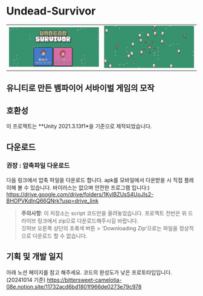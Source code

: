 # Undead-Survivor
<!-- ![banner](readme_images/README_img.png)-->
<table>
  <tr>
    <td><img src="readme_images/README_img2.png" width="400"></td>
    <td><img src="readme_images/README_img.png" width="400"></td>
  </tr>
</table>

## 유니티로 만든 뱀파이어 서바이벌 게임의 모작

## 호환성
이 프로젝트는 **Unity 2021.3.13f1*을 기준으로 제작되었습니다. 

## 다운로드
### 권장 : 압축파일 다운로드
다음 링크에서 압축 파일을 다운로드 합니다.
apk를 모바일에서 다운받을 시 직접 플레이해 볼 수 있습니다. 바이러스는 없으며 안전한 프로그램 입니다:)
https://drive.google.com/drive/folders/1KylBZUsS4UoJIs2-BHOPVKdlnQ66QNrk?usp=drive_link

> __주의사항__: 
> 이 저장소는 script 코드만을 올려놓았습니다. 프로젝트 전반은 위 드라이브 링크에서 zip으로 다운로드해주시길 바랍니다.
> <br>깃허브 오른쪽 상단의 초록색 버튼 > 'Downloading Zip'으로는 파일을 정상적으로 다운로드 할 수 없습니다.

## 기획 및 개발 일지 
아래 노션 페이지를 참고 해주세요. 코드의 완성도가 낮은 프로토타입입니다.(20241014 기준) 
https://bittersweet-camelotia-08e.notion.site/11732acd6bd1801f966de0273e79c978

